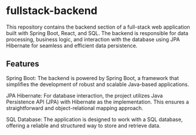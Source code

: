 # fullstack-backend

This repository contains the backend section of a full-stack web application built with Spring Boot, React, and SQL. The backend is responsible for data processing, business logic, and interaction with the database using JPA Hibernate for seamless and efficient data persistence.

## Features
Spring Boot: The backend is powered by Spring Boot, a framework that simplifies the development of robust and scalable Java-based applications.

JPA Hibernate: For database interaction, the project utilizes Java Persistence API (JPA) with Hibernate as the implementation. This ensures a straightforward and object-relational mapping approach.

SQL Database: The application is designed to work with a SQL database, offering a reliable and structured way to store and retrieve data.
